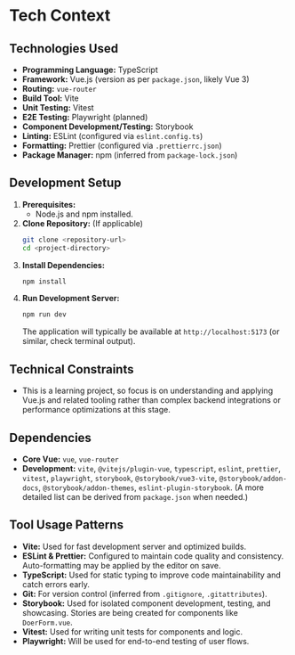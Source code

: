 # Tech Context

## Technologies Used

- **Programming Language:** TypeScript
- **Framework:** Vue.js (version as per `package.json`, likely Vue 3)
- **Routing:** `vue-router`
- **Build Tool:** Vite
- **Unit Testing:** Vitest
- **E2E Testing:** Playwright (planned)
- **Component Development/Testing:** Storybook
- **Linting:** ESLint (configured via `eslint.config.ts`)
- **Formatting:** Prettier (configured via `.prettierrc.json`)
- **Package Manager:** npm (inferred from `package-lock.json`)

## Development Setup

1.  **Prerequisites:**
    - Node.js and npm installed.
2.  **Clone Repository:** (If applicable)
    ```bash
    git clone <repository-url>
    cd <project-directory>
    ```
3.  **Install Dependencies:**
    ```bash
    npm install
    ```
4.  **Run Development Server:**
    ```bash
    npm run dev
    ```
    The application will typically be available at `http://localhost:5173` (or similar, check terminal output).

## Technical Constraints

- This is a learning project, so focus is on understanding and applying Vue.js and related tooling rather than complex backend integrations or performance optimizations at this stage.

## Dependencies

- **Core Vue:** `vue`, `vue-router`
- **Development:** `vite`, `@vitejs/plugin-vue`, `typescript`, `eslint`, `prettier`, `vitest`, `playwright`, `storybook`, `@storybook/vue3-vite`, `@storybook/addon-docs`, `@storybook/addon-themes`, `eslint-plugin-storybook`.
  (A more detailed list can be derived from `package.json` when needed.)

## Tool Usage Patterns

- **Vite:** Used for fast development server and optimized builds.
- **ESLint & Prettier:** Configured to maintain code quality and consistency. Auto-formatting may be applied by the editor on save.
- **TypeScript:** Used for static typing to improve code maintainability and catch errors early.
- **Git:** For version control (inferred from `.gitignore`, `.gitattributes`).
- **Storybook:** Used for isolated component development, testing, and showcasing. Stories are being created for components like `DoerForm.vue`.
- **Vitest:** Used for writing unit tests for components and logic.
- **Playwright:** Will be used for end-to-end testing of user flows.
